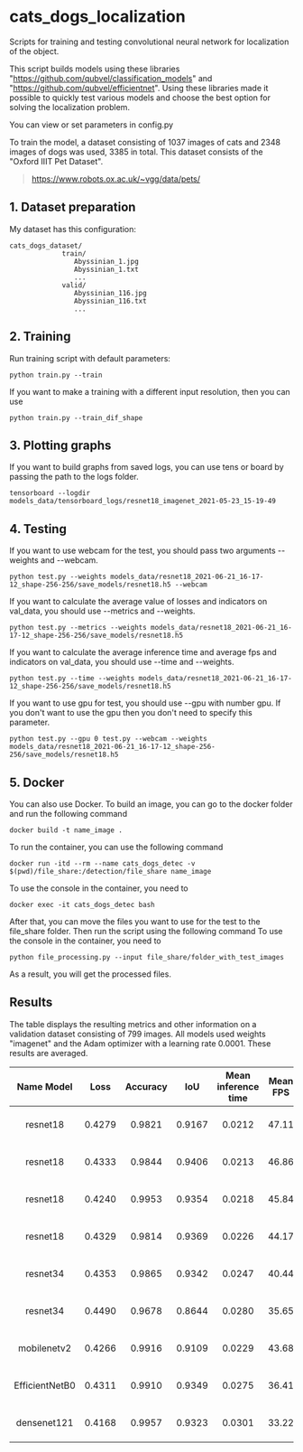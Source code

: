 # cats_dogs_localization

Scripts for training and testing convolutional neural network for localization of the object.

This script builds models using these libraries "https://github.com/qubvel/classification_models" and 
"https://github.com/qubvel/efficientnet". Using these libraries made it possible to quickly test various models and 
choose the best option for solving the localization problem.

You can view or set parameters in config.py

To train the model, a dataset consisting of 1037 images of cats and 2348 images of dogs was used, 3385 in total. 
This dataset consists of the "Oxford IIIT Pet Dataset".
> https://www.robots.ox.ac.uk/~vgg/data/pets/

## 1. Dataset preparation
My dataset has this configuration:
```
cats_dogs_dataset/
             train/
                Abyssinian_1.jpg
                Abyssinian_1.txt
                ...
             valid/
                Abyssinian_116.jpg
                Abyssinian_116.txt
                ...
``` 

## 2. Training
Run training script with default parameters:
```shell script
python train.py --train
```
If you want to make a training with a different input resolution, then you can use 
```shell script
python train.py --train_dif_shape
```
## 3. Plotting graphs
If you want to build graphs from saved logs, you can use tens or board by passing the path to the logs folder.
```shell script
tensorboard --logdir models_data/tensorboard_logs/resnet18_imagenet_2021-05-23_15-19-49
```
## 4. Testing
If you want to use webcam for the test, you should pass two arguments --weights and --webcam. 
```shell script
python test.py --weights models_data/resnet18_2021-06-21_16-17-12_shape-256-256/save_models/resnet18.h5 --webcam
```
If you want to calculate the average value of losses and indicators on val_data, you should use --metrics and --weights.
```shell script
python test.py --metrics --weights models_data/resnet18_2021-06-21_16-17-12_shape-256-256/save_models/resnet18.h5
```
If you want to calculate the average inference time and average fps and indicators on val_data, you should use --time 
and --weights.
```shell script
python test.py --time --weights models_data/resnet18_2021-06-21_16-17-12_shape-256-256/save_models/resnet18.h5
```
If you want to use gpu for test, you should use --gpu with number gpu. If you don't want to use the gpu then you don't 
need to specify this parameter.
```shell script
python test.py --gpu 0 test.py --webcam --weights models_data/resnet18_2021-06-21_16-17-12_shape-256-256/save_models/resnet18.h5
```
## 5. Docker 
You can also use Docker. To build an image, you can go to the docker folder and run the following command
```shell script
docker build -t name_image .
```
To run the container, you can use the following command
```shell script
docker run -itd --rm --name cats_dogs_detec -v $(pwd)/file_share:/detection/file_share name_image
```
To use the console in the container, you need to
```shell script
docker exec -it cats_dogs_detec bash
```
After that, you can move the files you want to use for the test to the file_share folder. Then run the script using the 
following command
To use the console in the container, you need to
```shell script
python file_processing.py --input file_share/folder_with_test_images
```
As a result, you will get the processed files.
## Results
The table displays the resulting metrics and other information on a validation dataset consisting of 799 images. All 
models used weights "imagenet" and the Adam optimizer with a learning rate 0.0001. These results are averaged.

|    Name Model      | Loss     | Accuracy |   IoU   | Mean inference time | Mean FPS | image shape |
|:------------------:|:--------:|:--------:|:-------:|:-------------------:|:--------:|:-----------:|
|resnet18            | 0.4279   | 0.9821   | 0.9167  | 0.0212              | 47.11    |(224, 224, 3)|
|resnet18            | 0.4333   | 0.9844   |0.9406   |0.0213               |46.86     |(256, 256, 3)|
|resnet18            | 0.4240   |0.9953    |0.9354   |0.0218               |45.84     |(288, 288, 3)|
|resnet18            | 0.4329   |0.9814    |0.9369   |0.0226               |44.17     |(384, 384, 3)|
|resnet34            | 0.4353   |0.9865    |0.9342   |0.0247               |40.44     |(256, 256, 3)|
|resnet34            | 0.4490   |0.9678    |0.8644   |0.0280               |35.65     |(512, 512, 3)|
|mobilenetv2         | 0.4266   |0.9916    |0.9109   |0.0229               |43.68     |(224, 224, 3)|
|EfficientNetB0      | 0.4311   |0.9910    |0.9349   |0.0275               |36.41     |(224, 224, 3)|
|densenet121         | 0.4168   |0.9957    |0.9323   |0.0301               |33.22     |(224, 224, 3)|
